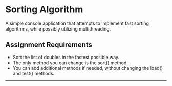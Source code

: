 Sorting Algorithm
==============================

A simple console application that attempts to implement fast sorting algorithms, while possibly utilizing
multithreading.

Assignment Requirements
------------

* Sort the list of doubles in the fastest possible way.
* The only method you can change is the sort() method.
* You can add additional methods if needed, without changing the load() and test() methods.

--------
